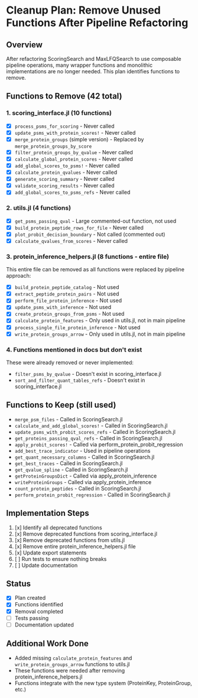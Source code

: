 # Cleanup Plan: Remove Unused Functions After Pipeline Refactoring

## Overview
After refactoring ScoringSearch and MaxLFQSearch to use composable pipeline operations, many wrapper functions and monolithic implementations are no longer needed. This plan identifies functions to remove.

## Functions to Remove (42 total)

### 1. scoring_interface.jl (10 functions)
- [x] `process_psms_for_scoring` - Never called
- [x] `update_psms_with_protein_scores!` - Never called
- [x] `merge_protein_groups` (simple version) - Replaced by `merge_protein_groups_by_score`
- [x] `filter_protein_groups_by_qvalue` - Never called
- [x] `calculate_global_protein_scores` - Never called
- [x] `add_global_scores_to_psms!` - Never called
- [x] `calculate_protein_qvalues` - Never called
- [x] `generate_scoring_summary` - Never called
- [x] `validate_scoring_results` - Never called
- [x] `add_global_scores_to_psms_refs` - Never called

### 2. utils.jl (4 functions)
- [x] `get_psms_passing_qval` - Large commented-out function, not used
- [x] `build_protein_peptide_rows_for_file` - Never called
- [x] `plot_probit_decision_boundary` - Not called (commented out)
- [x] `calculate_qvalues_from_scores` - Never called

### 3. protein_inference_helpers.jl (8 functions - entire file)
This entire file can be removed as all functions were replaced by pipeline approach:
- [x] `build_protein_peptide_catalog` - Not used
- [x] `extract_peptide_protein_pairs` - Not used
- [x] `perform_file_protein_inference` - Not used
- [x] `update_psms_with_inference` - Not used
- [x] `create_protein_groups_from_psms` - Not used
- [x] `calculate_protein_features` - Only used in utils.jl, not in main pipeline
- [x] `process_single_file_protein_inference` - Not used
- [x] `write_protein_groups_arrow` - Only used in utils.jl, not in main pipeline

### 4. Functions mentioned in docs but don't exist
These were already removed or never implemented:
- `filter_psms_by_qvalue` - Doesn't exist in scoring_interface.jl
- `sort_and_filter_quant_tables_refs` - Doesn't exist in scoring_interface.jl

## Functions to Keep (still used)
- `merge_psm_files` - Called in ScoringSearch.jl
- `calculate_and_add_global_scores!` - Called in ScoringSearch.jl
- `update_psms_with_probit_scores_refs` - Called in ScoringSearch.jl
- `get_proteins_passing_qval_refs` - Called in ScoringSearch.jl
- `apply_probit_scores!` - Called via perform_protein_probit_regression
- `add_best_trace_indicator` - Used in pipeline operations
- `get_quant_necessary_columns` - Called in ScoringSearch.jl
- `get_best_traces` - Called in ScoringSearch.jl
- `get_qvalue_spline` - Called in ScoringSearch.jl
- `getProteinGroupsDict` - Called via apply_protein_inference
- `writeProteinGroups` - Called via apply_protein_inference
- `count_protein_peptides` - Called in ScoringSearch.jl
- `perform_protein_probit_regression` - Called in ScoringSearch.jl

## Implementation Steps

1. [x] Identify all deprecated functions
2. [x] Remove deprecated functions from scoring_interface.jl
3. [x] Remove deprecated functions from utils.jl
4. [x] Remove entire protein_inference_helpers.jl file
5. [x] Update export statements
6. [ ] Run tests to ensure nothing breaks
7. [ ] Update documentation

## Status
- [x] Plan created
- [x] Functions identified
- [x] Removal completed
- [ ] Tests passing
- [ ] Documentation updated

## Additional Work Done
- Added missing `calculate_protein_features` and `write_protein_groups_arrow` functions to utils.jl
- These functions were needed after removing protein_inference_helpers.jl
- Functions integrate with the new type system (ProteinKey, ProteinGroup, etc.)